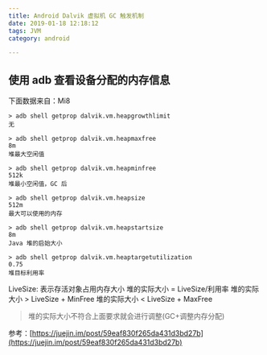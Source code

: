 ```yaml
---
title: Android Dalvik 虚拟机 GC 触发机制
date: 2019-01-18 12:18:12
tags: JVM
category: android

---
```



## 使用 adb 查看设备分配的内存信息

下面数据来自：Mi8

```
> adb shell getprop dalvik.vm.heapgrowthlimit
无

> adb shell getprop dalvik.vm.heapmaxfree
8m
堆最大空闲值

> adb shell getprop dalvik.vm.heapminfree
512k
堆最小空闲值，GC 后

> adb shell getprop dalvik.vm.heapsize
512m
最大可以使用的内存

> adb shell getprop dalvik.vm.heapstartsize
8m
Java 堆的启始大小

> adb shell getprop dalvik.vm.heaptargetutilization
0.75
堆目标利用率
```

LiveSize: 表示存活对象占用内存大小
堆的实际大小 = LiveSize/利用率
堆的实际大小 > LiveSize + MinFree
堆的实际大小 < LiveSize + MaxFree

>堆的实际大小不符合上面要求就会进行调整(GC+调整内存分配)











参考：[https://juejin.im/post/59eaf830f265da431d3bd27b](https://juejin.im/post/59eaf830f265da431d3bd27b)
